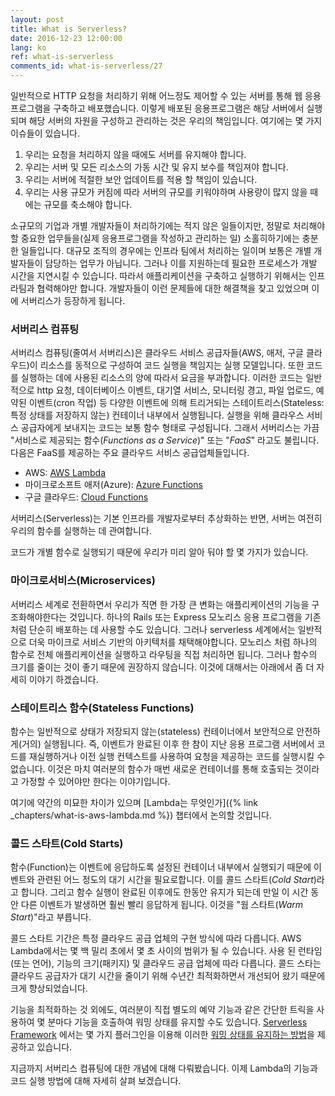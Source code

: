 ```yaml
---
layout: post
title: What is Serverless?
date: 2016-12-23 12:00:00
lang: ko
ref: what-is-serverless
comments_id: what-is-serverless/27
---
```


일반적으로 HTTP 요청을 처리하기 위해 어느정도 제어할 수 있는 서버를 통해 웹 응용프로그램을 구축하고 배포했습니다. 이렇게 배포된 응용프로그램은 해당 서버에서 실행되며 해당 서버의 자원을 구성하고 관리하는 것은 우리의 책임입니다. 여기에는 몇 가지 이슈들이 있습니다.

1. 우리는 요청을 처리하지 않을 때에도 서버를 유지해야 합니다.
2. 우리는 서버 및 모든 리소스의 가동 시간 및 유지 보수를 책임져야 합니다.
3. 우리는 서버에 적절한 보안 업데이트를 적용 할 책임이 있습니다.
4. 우리는 사용 규모가 커짐에 따라 서버의 규모를 키워야하며 사용량이 많지 않을 때에는 규모를 축소해야 합니다.

소규모의 기업과 개별 개발자들이 처리하기에는 적지 않은 일들이지만, 정말로 처리해야할 중요한 업무들을(실제 응용프로그램을 작성하고 관리하는 일) 소홀히하기에는 충분한 일들입니다.
대규모 조직의 경우에는 인프라 팀에서 처리하는 일이며 보통은 개별 개발자들이 담당하는 업무가 아닙니다. 그러나 이를 지원하는데 필요한 프로세스가 개발 시간을 지연시킬 수 있습니다. 따라서 애플리케이션을 구축하고 실행하기 위해서는 인프라팀과 협력해야만 합니다. 개발자들이 이런 문제들에 대한 해결책을 찾고 있었으며 이에 서버리스가 등장하게 됩니다.

### 서버리스 컴퓨팅

서버리스 컴퓨팅(줄여서 서버리스)은 클라우드 서비스 공급자들(AWS, 애저, 구글 클라우드)이 리소스를 동적으로 구성하여 코드 실행을 책임지는 실행 모델입니다. 또한 코드를 실행하는 데에 사용된 리소스의 양에 따라서 요금을 부과합니다. 이러한 코드는 일반적으로 http 요청, 데이터베이스 이벤트, 대기열 서비스, 모니터링 경고, 파일 업로드, 예약된 이벤트(cron 작업) 등 다양한 이벤트에 의해 트리거되는 스테이트리스(Stateless: 특정 상태를 저장하지 않는) 컨테이너 내부에서 실행됩니다. 실행을 위해 클라우스 서비스 공급자에게 보내지는 코드는 보통 함수 형태로 구성됩니다. 그래서 서버리스는 가끔 "서비스로 제공되는 함수(_Functions as a Service_)" 또는 "_FaaS_" 라고도 불립니다. 다음은 FaaS를 제공하는 주요 클라우드 서비스 공급업체들입니다. 


- AWS: [AWS Lambda](https://aws.amazon.com/lambda/)
- 마이크로소프트 애저(Azure): [Azure Functions](https://azure.microsoft.com/en-us/services/functions/)
- 구글 클라우드: [Cloud Functions](https://cloud.google.com/functions/)


서버리스(Serverless)는 기본 인프라를 개발자로부터 추상화하는 반면, 서버는 여전히 우리의 함수를 실행하는 데 관여합니다.

코드가 개별 함수로 실행되기 때문에 우리가 미리 알아 둬야 할 몇 가지가 있습니다.

### 마이크로서비스(Microservices)

서버리스 세계로 전환하면서 우리가 직면 한 가장 큰 변화는 애플리케이션의 기능을 구조화해야한다는 것입니다. 하나의 Rails 또는 Express 모노리스 응용 프로그램을 기존처럼 단순히 배포하는 데 사용할 수도 있습니다. 그러나 serverless 세계에서는 일반적으로 더욱 마이크로 서비스 기반의 아키텍처를 채택해야합니다. 모노리스 처럼 하나의 함수로 전체 애플리케이션을 실행하고 라우팅을 직접 처리하면 됩니다. 그러나 함수의 크기를 줄이는 것이 좋기 때문에 권장하지 않습니다. 이것에 대해서는 아래에서 좀 더 자세히 이야기 하겠습니다.

### 스테이트리스 함수(Stateless Functions)

함수는 일반적으로 상태가 저장되지 않는(stateless) 컨테이너에서 보안적으로 안전하게(거의) 실행됩니다. 즉, 이벤트가 완료된 이후 한 참이 지난 응용 프로그램 서버에서 코드를 재실행하거나 이전 실행 컨텍스트를 사용하여 요청을 제공하는 코드를 실행시킬 수 없습니다. 이것은 마치 여러분의 함수가 매번 새로운 컨테이너를 통해 호출되는 것이라고 가정할 수 있어야만 한다는 이야기입니다.

여기에 약간의 미묘한 차이가 있으며 [Lambda는 무엇인가]({% link _chapters/what-is-aws-lambda.md %}) 챕터에서 논의할 것입니다.

### 콜드 스타트(Cold Starts)

함수(Function)는 이벤트에 응답하도록 설정된 컨테이너 내부에서 실행되기 때문에 이벤트와 관련된 어느 정도의 대기 시간을 필요로합니다. 이를 콜드 스타트(_Cold Start_)라고 합니다. 그리고 함수 실행이 완료된 이후에도 한동안 유지가 되는데 만일 이 시간 동안 다른 이벤트가 발생하면 훨씬 빨리 응답하게 됩니다. 이것을 "웜 스타트(_Warm Start_)"라고 부릅니다.

콜드 스타트 기간은 특정 클라우드 공급 업체의 구현 방식에 따라 다릅니다. AWS Lambda에서는 몇 백 밀리 초에서 몇 초 사이의 범위가 될 수 있습니다. 사용 된 런타임(또는 언어), 기능의 크기(패키지) 및 클라우드 공급 업체에 따라 다릅니다. 콜드 스타는 클라우드 공급자가 대기 시간을 줄이기 위해 수년간 최적화하면서 개선되어 왔기 때문에 크게 향상되었습니다.

기능을 최적화하는 것 외에도, 여러분이 직접 별도의 예약 기능과 같은 간단한 트릭을 사용하여 몇 분마다 기능을 호출하여 워밍 상태를 유지할 수도 있습니다. [Serverless Framework](https://serverless.com) 에서는 몇 가지 플러그인을 이용해 이러한  [워밍 상태를 유지하는 방법](https://github.com/FidelLimited/serverless-plugin-warmup)을 제공하고 있습니다.

지금까지 서버리스 컴퓨팅에 대한 개념에 대해 다뤄봤습니다. 이제 Lambda의 기능과 코드 실행 방법에 대해 자세히 살펴 보겠습니다.
